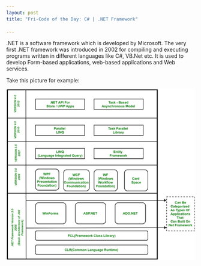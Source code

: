 ```yaml
---
layout: post
title: "Fri-Code of the Day: C# | .NET Framework"

---
```

.NET is a software framework which is developed by Microsoft. The very first .NET framework was introduced in 2002 for compiling and executing programs written in different languages like C#, VB.Net etc. It is used to develop Form-based applications, web-based applications and Web services.

Take this picture for example:

![image tooltip here](/assets/Net-Framework.jpg)
